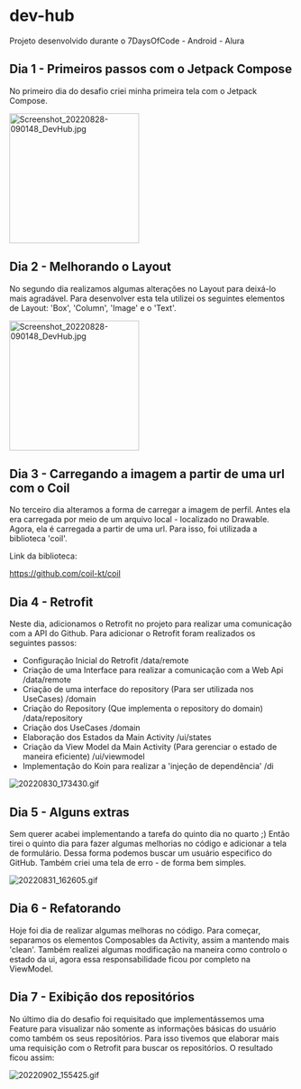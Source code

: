 # dev-hub

Projeto desenvolvido durante o 7DaysOfCode - Android - Alura

## Dia 1 - Primeiros passos com o Jetpack Compose 

No primeiro dia do desafio criei minha primeira tela com o Jetpack Compose. 

<img src="https://user-images.githubusercontent.com/103319187/187075387-39ee129c-fd0d-4fe3-96ef-8d3ad47519af.jpg" alt="Screenshot_20220828-090148_DevHub.jpg" width="230"/>


## Dia 2 - Melhorando o Layout

No segundo dia realizamos algumas alterações no Layout para deixá-lo mais agradável. Para desenvolver esta tela utilizei os seguintes elementos de Layout: 'Box', 'Column', 'Image' e o 'Text'.

<img src="https://user-images.githubusercontent.com/103319187/187100276-c20bf1b6-f724-48ca-b103-ab498cf6c1b2.jpg" alt="Screenshot_20220828-090148_DevHub.jpg" width="230"/>


## Dia 3 - Carregando a imagem a partir de uma url com o Coil

No terceiro dia alteramos a forma de carregar a imagem de perfil. Antes ela era carregada por meio de um arquivo local - localizado no Drawable. Agora, ela é carregada a partir de uma url. Para isso, foi utilizada a biblioteca 'coil'.

Link da biblioteca:

https://github.com/coil-kt/coil 

## Dia 4 - Retrofit

Neste dia, adicionamos o Retrofit no projeto para realizar uma comunicação com a API do Github. Para adicionar o Retrofit foram realizados os seguintes passos:

- Configuração Inicial do Retrofit /data/remote
- Criação de uma Interface para realizar a comunicação com a Web Api /data/remote
- Criação de uma interface do repository  (Para ser utilizada nos UseCases) /domain
- Criação do Repository (Que implementa o repository do domain) /data/repository
- Criação dos UseCases /domain 
- Elaboração dos Estados da Main Activity /ui/states
- Criação da View Model da Main Activity (Para gerenciar o estado de maneira eficiente) /ui/viewmodel
- Implementação do Koin para realizar a 'injeção de dependência' /di

![20220830_173430.gif](https://user-images.githubusercontent.com/103319187/187547857-f179ca34-70a4-4ed7-82b5-8b101a0af5bd.gif)

## Dia 5 - Alguns extras

Sem querer acabei implementando a tarefa do quinto dia no quarto ;) 
Então tirei o quinto dia para fazer algumas melhorias no código e adicionar a tela de formulário. Dessa forma podemos buscar um usuário especifico do GitHub.
Também criei uma tela de erro - de forma bem simples.

![20220831_162605.gif](https://user-images.githubusercontent.com/103319187/187775451-e03ae81a-9af6-40a5-b94b-7f15a241722c.gif)


## Dia 6 - Refatorando

Hoje foi dia de realizar algumas melhoras no código. Para começar, separamos os elementos Composables da Activity, assim a mantendo mais 'clean'. Também realizei algumas modificação na maneira como controlo o estado da ui, agora essa responsabilidade ficou por completo na ViewModel.


## Dia 7 - Exibição dos repositórios

No último dia do desafio foi requisitado que implementássemos uma Feature para visualizar não somente as informações básicas do usuário como também os seus repositórios. Para isso tivemos que elaborar mais uma requisição com o Retrofit para buscar os repositórios. O resultado ficou assim: 

![20220902_155425.gif](https://user-images.githubusercontent.com/103319187/188227141-920d1c4d-a742-4f6a-8ace-4a44e920495e.gif) 

